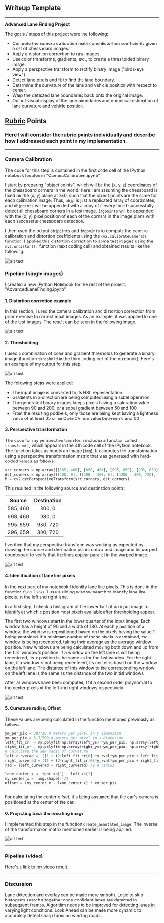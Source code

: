 ## Writeup Template


---

**Advanced Lane Finding Project**

The goals / steps of this project were the following:

* Compute the camera calibration matrix and distortion coefficients given a set of chessboard images.
* Apply a distortion correction to raw images.
* Use color transforms, gradients, etc., to create a thresholded binary image.
* Apply a perspective transform to rectify binary image ("birds-eye view").
* Detect lane pixels and fit to find the lane boundary.
* Determine the curvature of the lane and vehicle position with respect to center.
* Warp the detected lane boundaries back onto the original image.
* Output visual display of the lane boundaries and numerical estimation of lane curvature and vehicle position.

[//]: # (Image References)

[undistorted]: ./writeup/undistorted.png "Undistorted"
[undistorted2]: ./writeup/undistorted2.png "Undistorted"
[threshold]: ./writeup/threshold.png "Thresholding"
[lineident]: ./writeup/lineident.png "Line identification"

[transform]: ./writeup/transform.png "Perspective transform"
[backprojected]: ./writeup/backprojected.png "Projected back"

[image5]: ./examples/color_fit_lines.jpg "Fit Visual"
[image6]: ./examples/example_output.jpg "Output"
[video1]: ./project_video.mp4 "Video"

## [Rubric](https://review.udacity.com/#!/rubrics/571/view) Points

### Here I will consider the rubric points individually and describe how I addressed each point in my implementation.  

---

### Camera Calibration


The code for this step is contained in the first code cell of the IPython notebook located in "CameraCalibration.ipynb"

I start by preparing "object points", which will be the (x, y, z) coordinates of the chessboard corners in the world. Here I am assuming the chessboard is fixed on the (x, y) plane at z=0, such that the object points are the same for each calibration image.  Thus, `objp` is just a replicated array of coordinates, and `objpoints` will be appended with a copy of it every time I successfully detect all chessboard corners in a test image.  `imgpoints` will be appended with the (x, y) pixel position of each of the corners in the image plane with each successful chessboard detection.  

I then used the output `objpoints` and `imgpoints` to compute the camera calibration and distortion coefficients using the `cv2.calibrateCamera()` function.  I applied this distortion correction to some test images using the `cv2.undistort()` function (next coding cell) and obtained results like the following: 

![alt text][undistorted]

### Pipeline (single images)

I created a new IPython Notebook for the rest of the project. "AdvancedLaneFinding.ipynb"

#### 1. Distortion correction example
In this section, i used the camera calibration and distortion correction from prior exercise to correct input images. As an example, it was applied to one of the test images. The result can be seen in the following image.

![alt text][undistorted2]

#### 2. Thresholding

I used a combination of color and gradient thresholds to generate a binary image (function `threshold` in the third coding cell of the notebook).  Here's an example of my output for this step. 

![alt text][threshold]

The following steps were applied: 

* The input image is converted to its HSL representation
* Gradients in x-direction are being computed using a sobel operation
* The generated binary images keeps pixels having a saturation value between 90 and 200, *or* a sobel gradient between 50 and 100
* From the resulting pddixels, only those are being kept having a lightness value of at least 35 *or* an OpenCV hue value between 0 and 60

#### 3. Perspective transformation

The code for my perspective transform includes a function called `transform()`, which appears in the 4th code cell of the IPython notebook.  The function takes as inputs an image (`img`). It computes the transformation using a perspective transformation matrix that was generated with hard-coded values as follows:

```python
src_corners = np.array([[585, 460], [698, 460], [995, 659], [296, 659]], np.float32) #2 686
dst_corners = np.array([[300, 0], [1280 - 300, 0], [1280 - 300, 720], [300, 720]], np.float32)
M = cv2.getPerspectiveTransform(src_corners, dst_corners)
```

This resulted in the following source and destination points:

| Source        | Destination   | 
|:-------------:|:-------------:| 
| 585, 460      | 300, 0        | 
| 698, 460      | 980, 0         |
| 995, 659      | 980, 720      |
| 296, 659      | 300, 720        |

I verified that my perspective transform was working as expected by drawing the source and destination points onto a test image and its warped counterpart to verify that the lines appear parallel in the warped image.

![alt text][transform]

#### 4. Identification of lane line pixels

In the next part of my notebook I identify lane line pixels. This is done in the function `find_lines`. I use a sliding window search to identify lane line pixels. In the left and right lane.

In a first step, I check a histogram of the lower half of an input image to identify at which x position most pixels available after thresholding appear. 

The first two windows start in the lower quarter of the input image. Each window has a height of 90 and a width of 180. At each y position of a window, the window is repositioned based on the pixels having the value 1 being contained. If a minimum number of these pixels is contained, the window is being recentered, taking their average as the average window position.  New windows are being calculated moving both down and up from the first window's position. If a window on the left lane is not being recentered, its x position is the same as for the last window. For the right lane, if a window is not being recentered, its center is based on the window on the left lane. The distance of this window to the corresponding window on the left lane is the same as the distance of the two initial windows.


After all windows have been computed, I fit a second order polynomial to the center pixels of the left and right windows respectively.

![alt text][lineident]

#### 5. Curvature radius; Offset

These values are being calculated in the function mentioned previously as follows:

```python
ym_per_pix = 30/720 # meters per pixel in y dimension
xm_per_pix = 3.7/700 # meters per pixel in x dimension
left_fit_cr  = np.polyfit(np.array(left_ys) *ym_per_pix, np.array(left_xs) *xm_per_pix, 2)
right_fit_cr = np.polyfit(np.array(right_ys)*ym_per_pix, np.array(right_xs)*xm_per_pix, 2)
# Calculate the new radii of curvature
left_curverad =  ((1 + (2*left_fit_cr[0] *y_eval*ym_per_pix + left_fit_cr[1])**2)**1.5)  / np.absolute(2*left_fit_cr[0])
right_curverad = ((1 + (2*right_fit_cr[0]*y_eval*ym_per_pix + right_fit_cr[1])**2)**1.5) / np.absolute(2*right_fit_cr[0])
rad = (left_curverad + right_curverad) /2 # radius

lane_center_x = right_xs[1] - left_xs[1]
my_center_x =  img.shape[1]/2
offset = (my_center_x - lane_center_x) * xm_per_pix
    

```
For calculating the center offset, it's being assumed that the car's camera is positioned at the center of the car.


#### 6. Projecting back the resulting image 

I implemented this step in the function `create_annotated_image`. The inverse of the transformation matrix mentioned earlier is being applied.

![alt text][backprojected]


---

### Pipeline (video)


Here's a [link to my video result](./output_project_video.mp4).

---

### Discussion

Lane detection and overlay can be made more smooth.
Logic to skip histogram search altogether once confident lanes are detected in subsequent frames.
Algorithm needs to be improved for detecting lanes in varying light conditions.
Look Ahead can be made more dynamic to accurately detect sharp turns on winding roads.
